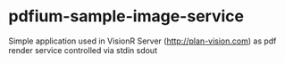 pdfium-sample-image-service
===========================

Simple application used in VisionR Server (http://plan-vision.com) as pdf render service controlled via stdin sdout
